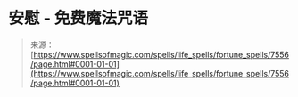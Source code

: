 <!--yml

category: 未分类

date: 2024-06-12 18:42:38

-->

# 安慰 - 免费魔法咒语

> 来源：[https://www.spellsofmagic.com/spells/life_spells/fortune_spells/7556/page.html#0001-01-01](https://www.spellsofmagic.com/spells/life_spells/fortune_spells/7556/page.html#0001-01-01)
